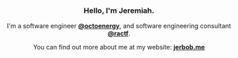 <h3 align="center">Hello, I'm Jeremiah.</h3>

<p align="center">I'm a software engineer <strong><a href="https://github.com/octoenergy/">@octoenergy</a></strong>, and software engineering consultant <strong><a href="https://github.com/ractf/">@ractf</a></strong>.</p>

<p align="center">You can find out more about me at my website: <strong><a href="https://jerbob.me/">jerbob.me</a></strong></p>
